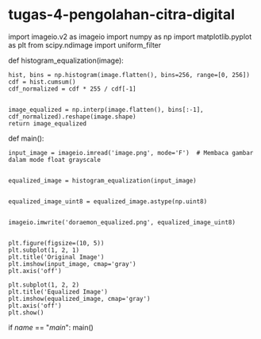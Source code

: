 # tugas-4-pengolahan-citra-digital
import imageio.v2 as imageio 
import numpy as np
import matplotlib.pyplot as plt
from scipy.ndimage import uniform_filter

def histogram_equalization(image):
    
    hist, bins = np.histogram(image.flatten(), bins=256, range=[0, 256])
    cdf = hist.cumsum()  
    cdf_normalized = cdf * 255 / cdf[-1] 

   
    image_equalized = np.interp(image.flatten(), bins[:-1], cdf_normalized).reshape(image.shape)
    return image_equalized

def main():
    
    input_image = imageio.imread('image.png', mode='F')  # Membaca gambar dalam mode float grayscale

    
    equalized_image = histogram_equalization(input_image)

    
    equalized_image_uint8 = equalized_image.astype(np.uint8)

   
    imageio.imwrite('doraemon_equalized.png', equalized_image_uint8)

   
    plt.figure(figsize=(10, 5))
    plt.subplot(1, 2, 1)
    plt.title('Original Image')
    plt.imshow(input_image, cmap='gray')
    plt.axis('off')

    plt.subplot(1, 2, 2)
    plt.title('Equalized Image')
    plt.imshow(equalized_image, cmap='gray')
    plt.axis('off')
    plt.show()

if _name_ == "_main_":
    main()
